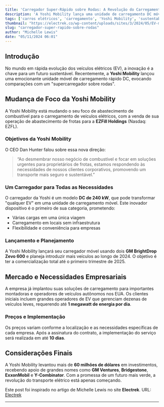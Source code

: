 ```yaml
---
title: 'Carregador Super-Rápido sobre Rodas: A Revolução do Carregamento Móvel'
description: 'A Yoshi Mobility lança uma unidade de carregamento DC móvel para veículos elétricos.'
tags: ['carros elétricos', 'carregamento', 'Yoshi Mobility', 'sustentabilidade']
thumbnail: "https://electrek.co/wp-content/uploads/sites/3/2024/05/EV-mobile-charging-with-Yoshi-Mobility-3.jpg?quality=82&strip=all&w=1600"
slug: "carregador-super-rapido-sobre-rodas"
author: "Michelle Lewis"
date: "05/11/2024 06:01"
---
```


## Introdução  
No mundo em rápida evolução dos veículos elétricos (EV), a inovação é a chave para um futuro sustentável. Recentemente, a **Yoshi Mobility** lançou uma emocionante unidade móvel de carregamento rápido DC, evocando comparações com um "supercarregador sobre rodas".  

## Mudança de Foco da Yoshi Mobility  
A Yoshi Mobility está mudando o seu foco de abastecimento de combustível para o carregamento de veículos elétricos, com a venda de sua operação de abastecimento de frotas para a **EZFill Holdings** (Nasdaq: EZFL).  

### Objetivos da Yoshi Mobility  
O CEO Dan Hunter falou sobre essa nova direção:  
> “Ao desmembrar nosso negócio de combustível e focar em soluções urgentes para proprietários de frotas, estamos respondendo às necessidades de nossos clientes corporativos, promovendo um transporte mais seguro e sustentável.”  

### Um Carregador para Todas as Necessidades  
O carregador da Yoshi é um modelo **DC de 240 kW**, que pode transformar "qualquer EV" em uma unidade de carregamento móvel. Este inovador dispositivo é o primeiro de sua categoria, prometendo:  
- Várias cargas em uma única viagem  
- Carregamento em locais sem infraestrutura  
- Flexibilidade e conveniência para empresas  

### Lançamento e Planejamento  
A Yoshi Mobility lançará seu carregador móvel usando dois **GM BrightDrop Zevo 600** e planeja introduzir mais veículos ao longo de 2024. O objetivo é ter a comercialização total até o primeiro trimestre de 2025.  

## Mercado e Necessidades Empresariais  
A empresa já implantou suas soluções de carregamento para importantes montadoras e operadores de veículos autônomos nos EUA. Os clientes iniciais incluem grandes operadores de EV que gerenciam dezenas de veículos leves, requerendo até **1 megawatt de energia por dia**.  

### Preços e Implementação  
Os preços variam conforme a localização e as necessidades específicas de cada empresa. Após a assinatura do contrato, a implementação do serviço será realizada em até **10 dias**.  

## Considerações Finais  
A Yoshi Mobility levantou mais de **60 milhões de dólares** em investimentos, recebendo apoio de grandes nomes como **GM Ventures**, **Bridgestone**, **ExxonMobil** e **Y-Combinator**. Com a promessa de um futuro mais verde, a revolução do transporte elétrico está apenas começando.  

Este post foi inspirado no artigo de Michelle Lewis no site **Electrek**. 
URL: [Electrek](https://electrek.co/2024/11/04/this-supercharger-on-wheels-brings-fast-charging-to-you/)  

---